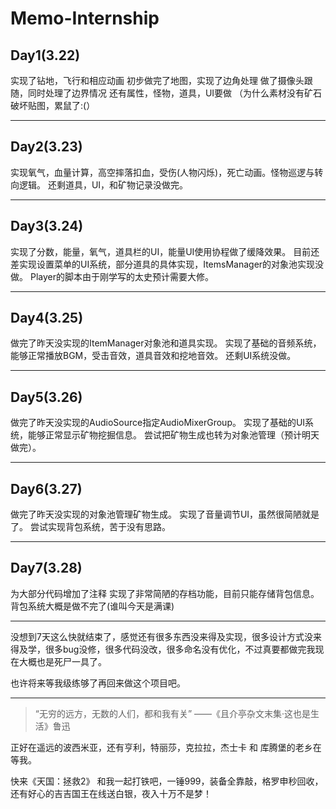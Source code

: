 # Memo-Internship
## Day1(3.22)
  实现了钻地，飞行和相应动画
  初步做完了地图，实现了边角处理
  做了摄像头跟随，同时处理了边界情况
  还有属性，怪物，道具，UI要做
  （为什么素材没有矿石破坏贴图，累鼠了:(）

---

## Day2(3.23)
实现氧气，血量计算，高空摔落扣血，受伤(人物闪烁)，死亡动画。怪物巡逻与转向逻辑。
还剩道具，UI，和矿物记录没做完。

---

## Day3(3.24)

实现了分数，能量，氧气，道具栏的UI，能量UI使用协程做了缓降效果。
目前还差实现设置菜单的UI系统，部分道具的具体实现，ItemsManager的对象池实现没做。
Player的脚本由于刚学写的太史预计需要大修。

---

## Day4(3.25)

做完了昨天没实现的ItemManager对象池和道具实现。
实现了基础的音频系统，能够正常播放BGM，受击音效，道具音效和挖地音效。
还剩UI系统没做。

---

## Day5(3.26)

做完了昨天没实现的AudioSource指定AudioMixerGroup。
实现了基础的UI系统，能够正常显示矿物挖掘信息。
尝试把矿物生成也转为对象池管理（预计明天做完）。

---

## Day6(3.27)

做完了昨天没实现的对象池管理矿物生成。
实现了音量调节UI，虽然很简陋就是了。
尝试实现背包系统，苦于没有思路。

---

## Day7(3.28)

为大部分代码增加了注释
实现了非常简陋的存档功能，目前只能存储背包信息。
背包系统大概是做不完了(谁叫今天是满课)

---

没想到7天这么快就结束了，感觉还有很多东西没来得及实现，很多设计方式没来得及学，很多bug没修，很多代码没改，很多命名没有优化，不过真要都做完我现在大概也是死尸一具了。

也许将来等我级练够了再回来做这个项目吧。

---

> “无穷的远方，无数的人们，都和我有关” ——《且介亭杂文末集·这也是生活》鲁迅

正好在遥远的波西米亚，还有亨利，特丽莎，克拉拉，杰士卡 和 库腾堡的老乡在等我。

快来《天国：拯救2》 和我一起打铁吧，一锤999，装备全靠敲，格罗申秒回收，还有好心的吉吉国王在线送白银，夜入十万不是梦！
